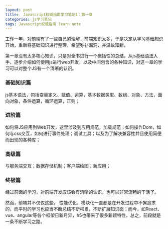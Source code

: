 ```yaml
---
layout: post
title:  Javascript权威指南学习笔记1：第一章
categories: js学习笔记
tags: Javascript权威指南 learn note
---
```


工作一年，对前端有了一些自己的理解，前端知识太多，于是决定从学习基础知识开始，重新将基础知识进行整理，希望弥补漏洞，并温故知新。

第一章没有太多核心知识，只是对全书进行一个概括性的总结，从js基础语法入手，逐步介绍如何使用js进行web开发，以及中间包含的各种知识，对这一章的学习可以对整个JS有一个清晰的认识。

### 基础知识篇
js基本语法，包括变量定义、赋值、运算，基本数据类型、数组、对象、方法，面向对象，条件运算，循环运算，正则；
### 进阶篇
如何将JS应用到Web开发，这里涉及到应用规范，加载规范；如何操作Dom，如何与css交互，如何进行事件处理；调试工具；以及为了解决兼容性并且使用简便而出现的各种库；
### 高级篇
与服务端交互；数据存储机制；客户端绘图；新应用；
### 终极篇
经过前面的学习，对前端开发应该会有清晰的认识，也可以非常流畅的干活了。

然而，前端并不仅仅这些，
性能优化，模块化一直都是在开发过程中不懈追求的，而平时的学习也应当不断总结不断积累，不断扩展知识面；而今，如React、vue、angular等各个框架日新月异，h5也带来了很多新颖特性，总之，前段就是一条不断学习之路。